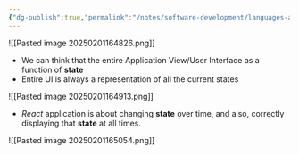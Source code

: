 ```yaml
---
{"dg-publish":true,"permalink":"/notes/software-development/languages-and-frameworks/web-development/front-end/react-js/001-react-fundamentals/005-state/005-ui-as-a-function-of-a-state/","tags":["programming","ReactJS","javascript"],"created":"2025-07-13T15:25:33.888+08:00"}
---
```



![[Pasted image 20250201164826.png]]
 - We can think that  the entire Application View/User Interface as a function of __state__
 - Entire UI is always a representation of all the current states

![[Pasted image 20250201164913.png]]
- _React_ application is about changing __state__ over time, and also, correctly displaying that __state__ at all times.

![[Pasted image 20250201165054.png]]
